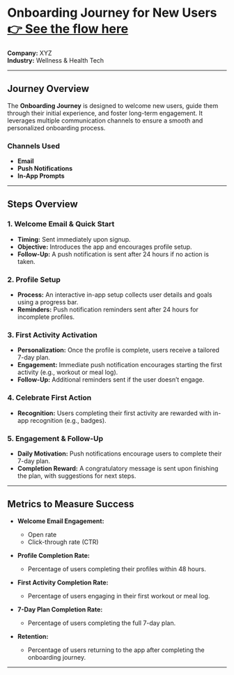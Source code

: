 # Onboarding Journey for New Users [👉 See the flow here](https://github.com/asmaaAaamer/Onboarding-User-Journey-Wellness-Health-Tech/blob/main/Onboarding-Flow.pdf)

**Company:** XYZ  
**Industry:** Wellness & Health Tech  

---

## Journey Overview

The **Onboarding Journey** is designed to welcome new users, guide them through their initial experience, and foster long-term engagement. It leverages multiple communication channels to ensure a smooth and personalized onboarding process.

### Channels Used
- **Email**  
- **Push Notifications**  
- **In-App Prompts**  

---

## Steps Overview

### 1. Welcome Email & Quick Start
- **Timing:** Sent immediately upon signup.  
- **Objective:** Introduces the app and encourages profile setup.  
- **Follow-Up:** A push notification is sent after 24 hours if no action is taken.  

### 2. Profile Setup
- **Process:** An interactive in-app setup collects user details and goals using a progress bar.  
- **Reminders:** Push notification reminders sent after 24 hours for incomplete profiles.  

### 3. First Activity Activation
- **Personalization:** Once the profile is complete, users receive a tailored 7-day plan.  
- **Engagement:** Immediate push notification encourages starting the first activity (e.g., workout or meal log).  
- **Follow-Up:** Additional reminders sent if the user doesn’t engage.  

### 4. Celebrate First Action
- **Recognition:** Users completing their first activity are rewarded with in-app recognition (e.g., badges).  

### 5. Engagement & Follow-Up
- **Daily Motivation:** Push notifications encourage users to complete their 7-day plan.  
- **Completion Reward:** A congratulatory message is sent upon finishing the plan, with suggestions for next steps.  

---

## Metrics to Measure Success

- **Welcome Email Engagement:**  
  - Open rate  
  - Click-through rate (CTR)  

- **Profile Completion Rate:**  
  - Percentage of users completing their profiles within 48 hours.  

- **First Activity Completion Rate:**  
  - Percentage of users engaging in their first workout or meal log.  

- **7-Day Plan Completion Rate:**  
  - Percentage of users completing the full 7-day plan.  

- **Retention:**  
  - Percentage of users returning to the app after completing the onboarding journey.  

---

